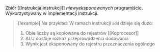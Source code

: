 Zbiór [[Instrukcja|instrukcji]] *niewyeksponowanych* programiście. Wykorzystywany w implementacji instrukcji.
>[!example] Na przykład:
>W ramach instrukcji `add` dzieje się dużo: 
>1. Obie liczby są kopiowane do rejestrów [[Koprocesor]]
>2. ALU dostaje rozkaz przeprowadzenia dodawania
>3. Wynik jest eksponowany do rejestru przeznaczenia ogólnego